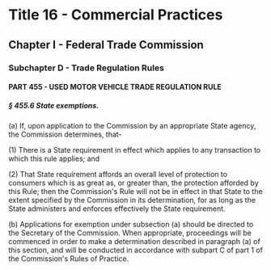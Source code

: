 
# Title 16 - Commercial Practices
## Chapter I - Federal Trade Commission
### Subchapter D - Trade Regulation Rules
#### PART 455 - USED MOTOR VEHICLE TRADE REGULATION RULE
##### § 455.6 State exemptions.

(a) If, upon application to the Commission by an appropriate State agency, the Commission determines, that-

(1) There is a State requirement in effect which applies to any transaction to which this rule applies; and

(2) That State requirement affords an overall level of protection to consumers which is as great as, or greater than, the protection afforded by this Rule; then the Commission's Rule will not be in effect in that State to the extent specified by the Commission in its determination, for as long as the State administers and enforces effectively the State requirement.

(b) Applications for exemption under subsection (a) should be directed to the Secretary of the Commission. When appropriate, proceedings will be commenced in order to make a determination described in paragraph (a) of this section, and will be conducted in accordance with subpart C of part 1 of the Commission's Rules of Practice.
